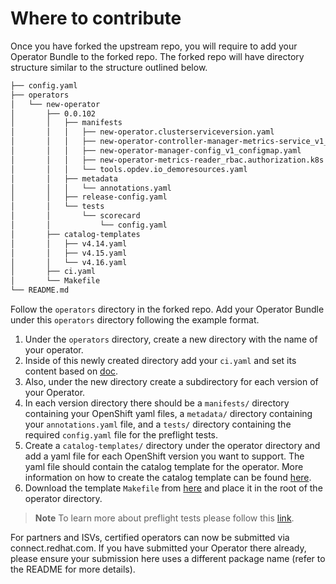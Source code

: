 # Where to contribute

Once you have forked the upstream repo, you will require to add your Operator Bundle to the forked repo. The forked repo will have directory structure similar to the structure outlined below.

```bash
├── config.yaml
├── operators
│   └── new-operator
│       ├── 0.0.102
│       │   ├── manifests
│       │   │   ├── new-operator.clusterserviceversion.yaml
│       │   │   ├── new-operator-controller-manager-metrics-service_v1_service.yaml
│       │   │   ├── new-operator-manager-config_v1_configmap.yaml
│       │   │   ├── new-operator-metrics-reader_rbac.authorization.k8s.io_v1_clusterrole.yaml
│       │   │   └── tools.opdev.io_demoresources.yaml
│       │   ├── metadata
│       │   │   └── annotations.yaml
│       │   ├── release-config.yaml
│       │   └── tests
│       │       └── scorecard
│       │           └── config.yaml
│       ├── catalog-templates
│       │   ├── v4.14.yaml
│       │   ├── v4.15.yaml
│       │   └── v4.16.yaml
│       ├── ci.yaml
│       └── Makefile
└── README.md
```

Follow the `operators` directory in the forked repo. Add your Operator Bundle under this `operators` directory following the example format.

1. Under the `operators` directory, create a new directory with the name of your operator.
2. Inside of this newly created directory add your `ci.yaml` and set its content based on [doc](./operator-ci-yaml.md).
3. Also, under the new directory create a subdirectory for each version of your Operator.
4. In each version directory there should be a `manifests/` directory containing your OpenShift yaml files, a `metadata/` directory containing your `annotations.yaml` file, and a `tests/` directory containing the required `config.yaml` file for the preflight tests.
5. Create a `catalog-templates/` directory under the operator directory and add a yaml file for each OpenShift version you want to support. The yaml file should contain the catalog template for the operator. More information on how to create the catalog template can be found [here](./fbc_workflow.md).
6. Download the template `Makefile` from [here](https://raw.githubusercontent.com/redhat-openshift-ecosystem/operator-pipelines/main/fbc/Makefile) and place it in the root of the operator directory.

>**Note** To learn more about preflight tests please follow this [link](https://github.com/redhat-openshift-ecosystem/openshift-preflight?tab=readme-ov-file#preflight).

For partners and ISVs, certified operators can now be submitted via connect.redhat.com. If you have submitted your Operator there already, please ensure your submission here uses a different package name (refer to the README for more details).
